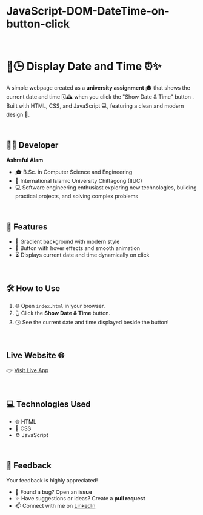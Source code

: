 # JavaScript-DOM-DateTime-on-button-click

<br> 

# 📅🕒 Display Date and Time ⏰✨

A simple webpage created as a **university assignment** 🎓 that shows the current date and time 🗓️🕰️ when you click the "Show Date & Time" button . Built with HTML, CSS, and JavaScript 💻, featuring a clean and modern design 🎨.

<br> 

## 👨‍💻 Developer
**Ashraful Alam**  
- 🎓 B.Sc. in Computer Science and Engineering  
- 🏢 International Islamic University Chittagong (IIUC)  
- 💻 Software engineering enthusiast exploring new technologies, building practical projects, and solving complex problems

<br>


## 🚀 Features

- 🎨 Gradient background with modern style  
- 🎯 Button with hover effects and smooth animation  
- ⏳ Displays current date and time dynamically on click  

<br> 

## 🛠️ How to Use

1. 🌐 Open `index.html` in your browser.  
2. 👆 Click the **Show Date & Time** button.  
3. 🕒 See the current date and time displayed beside the button!  

<br> 

## Live Website 🌐  
👉 [Visit Live App](https://ashrafulalamasad.github.io/JavaScript-DOM-DateTime-on-button-click/)

<br>

## 💻 Technologies Used

- 🌐 HTML  
- 🎨 CSS  
- ⚙️ JavaScript  

<br>

## 💬 Feedback
Your feedback is highly appreciated!  
- 🐞 Found a bug? Open an **issue**  
- ✨ Have suggestions or ideas? Create a **pull request**  
- 📫 Connect with me on [LinkedIn](https://www.linkedin.com/in/ashrafulalam005/)





